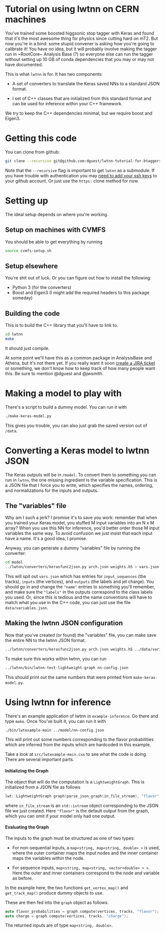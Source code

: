 Tutorial on using lwtnn on CERN machines
========================================

You've trained some boosted higgsonic stop tagger with Keras and found
that it's the most awesome thing for physics since cutting hard on
mT2. But now you're in a bind: some stupid convener is asking how
you're going to calibrate it! You have no idea, but it will probably
involve making the tagger run in ~RootCore~ Analysis Base (?) so
everyone else can run the tagger without setting up 10 GB of conda
dependencies that you may or may not have documented.

This is what `lwtnn` is for. It has two components:

 - A set of converters to translate the Keras saved NNs to a standard
   JSON format.

 - I set of C++ classes that are initialized from this standard format
   and can be used for inference within your C++ framework.

We try to keep the C++ dependencies minimal, but we require boost and
Eigen3.

Getting this code
=================

You can clone from github:

```bash
git clone --recursive git@github.com:dguest/lwtnn-tutorial-for-btaggers.git
```

Note that the `--recursive` flag is important to get `lwtnn` as a
submodule. If you have trouble with authentication you may
[need to add your ssh keys][1] to your github account. Or just use the
`https:` clone method for now.

[1]: https://help.github.com/articles/adding-a-new-ssh-key-to-your-github-account/

Setting up
==========

The ideal setup depends on where you're working.

Setup on machines with CVMFS
----------------------------

You should be able to get everything by running

```bash
source cvmfs-setup.sh
```

Setup elsewhere
---------------

You're shit out of luck. Or you can figure out how to install the
following:

 - Python 3 (for the converters)
 - Boost and Eigen3 (I might add the required headers to this package
   someday)

Building the code
-----------------

This is to build the C++ library that you'll have to link to.

```bash
cd lwtnn
make
```

It should just compile.

At some point we'll have this as a common package in AnalysisBase and
Athena, but it's not there yet. If you really want it soon
[create a JIRA ticket][2] or something, we don't know how to keep
track of how many people want this. Be sure to mention @dguest and @jwsmith.

[2]: https://its.cern.ch/jira/projects/ATLASG

Making a model to play with
===========================

There's a script to build a dummy model. You can run it with

```bash
./make-keras-model.py
```

This gives you trouble, you can also just grab the saved version out
of `/data`.

Converting a Keras model to lwtnn JSON
======================================

The Keras outputs will be in `/model`. To convert them to something
you can run in `lwtnn`, the one missing ingredient is the variable
specification. This is a JSON file that I force you to write, which
specifies the names, ordering, and normalizations for the inputs and
outputs.

The "variables" file
--------------------

Why am I such a jerk? I promise it's to save you work: remember that
when you trained your Keras model, you stuffed M input variables into
an N x M array? When you use this NN for inference, you'd better order
those M input variables the same way. To avoid confusion we just
insist that each input have a name. It's a good idea, I promise.

Anyway, you can generate a dummy "variables" file by running the
converter:

```bash
cd model
../lwtnn/converters/kerasfunc2json.py arch.json weights.h5 > vars.json
```

This will spit out `vars.json` which has entries for `input_sequences`
(the tracks), `inputs` (the vertices), and `outputs` (the labels and
jet charge). You should go in and change the `"name"` entries to
something you'll remember, and make sure the `"labels"` in the outputs
correspond to the class labels you used. Or, since this is tedious and
the name conventions will have to match what you use in the C++ code,
you can just use the file `data/variables.json`.

Making the lwtnn JSON configuration
-----------------------------------

Now that you've created (or found) the "variables" file, you can make
save the entire NN to the lwtnn JSON format.

```bash
../lwtnn/converters/kerasfunc2json.py arch.json weights.h5 ../data/variables.json > nn-config.json
```

To make sure this works within lwtnn, you can run

```bash
../lwtnn/bin/lwtnn-test-lightweight-graph nn-config.json
```

This should print out the same numbers that were printed from
`make-keras-model.py`.

Using lwtnn for inference
=========================

There's an example application of lwtnn in `example-inference`. Go there and type `make`. Once You've built it, you can run it with

```bash
./bin/lwtexample-main ../model/nn-config.json
```

This will print out some numbers corresponding to the flavor
probabilities which are inferred from the inputs which are hardcoded
in this example.

Take a look at `src/lwtexample-main.cxx` to see what the code is
doing. There are several important parts.

#### Initializing the Graph ####

The object that will do the computation is a `LightweightGraph`. This is initialized from a JSON file as follows

```C++
lwt::LightweightGraph graph(parse_json_graph(in_file_stream), "flavor");
```

where `in_file_stream` is an `std::istream` object corresponding to
the JSON file we just created. Here `"flavor"` is the default output
from the graph, which you can omit if your model only had one output.

#### Evaluating the Graph ####

The inputs to the graph must be structured as one of two types:

 - For non-sequential inputs, a `map<string, map<string, double> >` is
   used, where the outer container maps the input nodes and the inner
   container maps the variables within the node.

 - For sequence inputs, `map<string, map<string, vector<double> > >`.
   Here the outer and inner containers correspond to the node and
   variable as before.

In the example here, the two functions `get_vertex_map()` and
`get_track_map()` produce dummy objects to use.

These are then fed into the `graph` object as follows:

```C++
auto flavor_probabilities = graph.compute(vertices, tracks, "flavor");
auto charge = graph.compute(vertices, tracks, "charge");
```

The returned inputs are of type `map<string, double>`.
